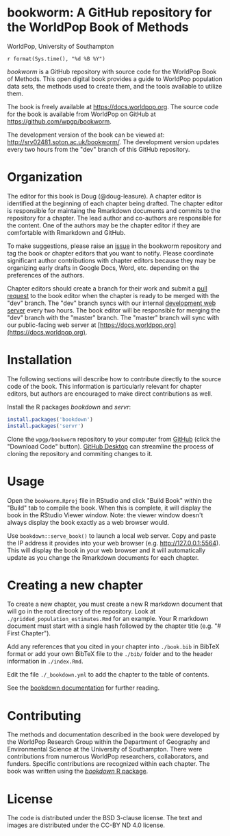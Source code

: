 # bookworm: A GitHub repository for the WorldPop Book of Methods

WorldPop, University of Southampton

`r format(Sys.time(), "%d %B %Y")`

*bookworm* is a GitHub repository with source code for the WorldPop Book of Methods. This open digital book provides a guide to WorldPop population data sets, the methods used to create them, and the tools available to utilize them. 

The book is freely available at <a href="https://docs.worldpop.org" target="_blank">https://docs.worldpop.org</a>. The source code for the book is available from WorldPop on GitHub at <a href="https://github.com/wpgp/bookworm" target="_blank">https://github.com/wpgp/bookworm</a>. 

The development version of the book can be viewed at: <a href="http://srv02481.soton.ac.uk/bookworm/" target="_blank">http://srv02481.soton.ac.uk/bookworm/</a>.  The development version updates every two hours from the "dev" branch of this GitHub repository.

# Organization
The editor for this book is Doug (\@doug-leasure). A chapter editor is identified at the beginning of each chapter being drafted. The chapter editor is responsible for maintaing the Rmarkdown documents and commits to the repository for a chapter. The lead author and co-authors are responsible for the content. One of the authors may be the chapter editor if they are comfortable with Rmarkdown and GitHub. 

To make suggestions, please raise an [issue](https://github.com/wpgp/bookworm/issues) in the bookworm repository and tag the book or chapter editors that you want to notify. Please coordinate significant author contributions with chapter editors because they may be organizing early drafts in Google Docs, Word, etc. depending on the preferences of the authors.  

Chapter editors should create a branch for their work and submit a [pull request](https://github.com/wpgp/bookworm/pulls) to the book editor when the chapter is ready to be merged with the "dev" branch.  The "dev" branch syncs with our internal <a href="http://srv02481.soton.ac.uk/bookworm/" target="_blank">development web server</a> every two hours. The book editor will be responsible for merging the "dev" branch with the "master" branch.  The "master" branch will sync with our public-facing web server at [https://docs.worldpop.org](https://docs.worldpop.org).


# Installation
The following sections will describe how to contribute directly to the source code of the book. This information is particularly relevant for chapter editors, but authors are encouraged to make direct contributions as well. 

Install the R packages *bookdown* and *servr*:

```r
install.packages('bookdown')
install.packages('servr')
```

Clone the `wpgp/bookworm` repository to your computer from <a href="https://github.com/wpgp/bookworm" target="_blank">GitHub</a> (click the "Download Code" button). <a href="https://desktop.github.com/" target="_blank">GitHub Desktop</a> can streamline the process of cloning the repository and commiting changes to it. 

# Usage
Open the `bookworm.Rproj` file in RStudio and click "Build Book" within the "Build" tab to compile the book.  When this is complete, it will display the book in the RStudio Viewer window.  Note: the viewer window doesn't always display the book exactly as a web browser would.  

Use `bookdown::serve_book()` to launch a local web server. Copy and paste the IP address it provides into your web browser (e.g. http://127.0.0.1:5564). This will display the book in your web browser and it will automatically update as you change the Rmarkdown documents for each chapter.  

# Creating a new chapter
To create a new chapter, you must create a new R markdown document that will go in the root directory of the repository.  Look at `./gridded_population_estimates.Rmd` for an example. Your R markdown document must start with a single hash followed by the chapter title (e.g. "# First Chapter").  

Add any references that you cited in your chapter into `./book.bib` in BibTeX format or add your own BibTeX file to the `./bib/` folder and to the header information in `./index.Rmd`.

Edit the file `./_bookdown.yml` to add the chapter to the table of contents.  

See the <a href="https://bookdown.org/yihui/bookdown/" target="_blank">bookdown documentation</a> for further reading.  

# Contributing
The methods and documentation described in the book were developed by the WorldPop Research Group within the Department of Geography and Environmental Science at the University of Southampton. There were contributions from numerous WorldPop researchers, collaborators, and funders. Specific contributions are recognized within each chapter. The book was written using the <a href="https://github.com/rstudio/bookdown" target="_blank">*bookdown* R package</a>.

# License
The code is distributed under the BSD 3-clause license.
The text and images are distributed under the CC-BY ND 4.0 license.
  
